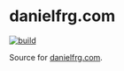 # danielfrg.com

[![build](https://github.com/danielfrg/danielfrg.com/workflows/deploy/badge.svg)](https://github.com/danielfrg/danielfrg.com/actions/workflows/deploy.yml)

Source for [danielfrg.com](danielfrg.com).

